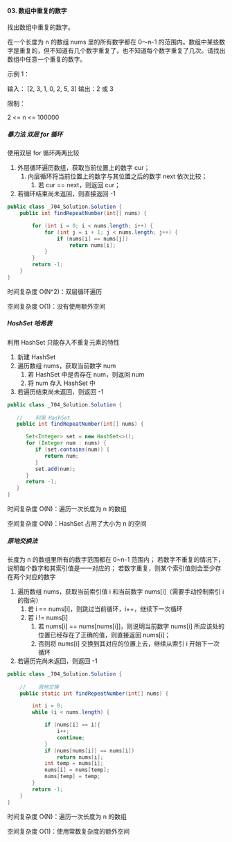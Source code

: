 #### 03. 数组中重复的数字

找出数组中重复的数字。

在一个长度为 n 的数组 nums 里的所有数字都在 0～n-1 的范围内。数组中某些数字是重复的，但不知道有几个数字重复了，也不知道每个数字重复了几次。请找出数组中任意一个重复的数字。

示例 1：

输入：
[2, 3, 1, 0, 2, 5, 3]
输出：2 或 3

限制：

2 <= n <= 100000

##### 暴力法 双层 for 循环

使用双层 for 循环两两比较

1. 外层循环遍历数组，获取当前位置上的数字 cur；
   1. 内层循环将当前位置上的数字与其位置之后的数字 next 依次比较；
      1. 若 cur == next，则返回 cur；
2. 若循环结束尚未返回，则直接返回 -1

```java
public class _704_Solution.Solution {
    public int findRepeatNumber(int[] nums) {

        for (int i = 0; i < nums.length; i++) {
            for (int j = i + 1; j < nums.length; j++) {
                if (nums[i] == nums[j])
                    return nums[i];
            }
        }
        return -1;
    }
}
```

时间复杂度 O(N^2)：双层循环遍历

空间复杂度 O(1)：没有使用额外空间

##### HashSet 哈希表

利用 HashSet 只能存入不重复元素的特性

1. 新建 HashSet
2. 遍历数组 nums，获取当前数字 num
   1. 若 HashSet 中是否存在 num，则返回 num
   2. 将 num 存入 HashSet 中
3. 若遍历结束尚未返回，则返回 -1

```java
public class _704_Solution.Solution {
    
   //    利用 HashSet
   public int findRepeatNumber(int[] nums) {

      Set<Integer> set = new HashSet<>();
      for (Integer num : nums) {
         if (set.contains(num)) {
            return num;
         }
         set.add(num);
      }
      return -1;
   }
}
```
时间复杂度 O(N)：遍历一次长度为 n 的数组

空间复杂度 O(N)：HashSet 占用了大小为 n 的空间

##### 原地交换法

长度为 n 的数组里所有的数字范围都在 0~n-1 范围内；
若数字不重复的情况下，说明每个数字和其索引值是一一对应的；
若数字重复，则某个索引值则会至少存在两个对应的数字

1. 遍历数组 nums，获取当前索引值 i 和当前数字 nums[i]（需要手动控制索引 i 的指向）
   1. 若 i == nums[i]，则跳过当前循环，i++，继续下一次循环
   2. 若 i != nums[i]
      1. 若 nums[i] == nums[nums[i]]，则说明当前数字 nums[i] 所应该处的位置已经存在了正确的值，则直接返回 nums[i]； 
      2. 否则将 nums[i] 交换到其对应的位置上去，继续从索引 i 开始下一次循环
2. 若遍历完尚未返回，则返回 -1

```java
public class _704_Solution.Solution {
    
    //    原地交换
    public static int findRepeatNumber(int[] nums) {

        int i = 0;
        while (i < nums.length) {

            if (nums[i] == i){
                i++;
                continue;
            }
            if (nums[nums[i]] == nums[i])
                return nums[i];
            int temp = nums[i];
            nums[i] = nums[temp];
            nums[temp] = temp;
        }
        return -1;
    }
}
```
时间复杂度 O(N)：遍历一次长度为 n 的数组

空间复杂度 O(1)：使用常数复杂度的额外空间


